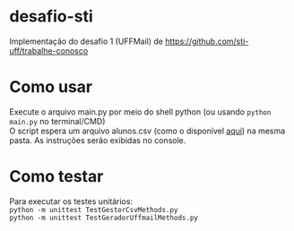 # desafio-sti
Implementação do desafio 1 (UFFMail) de https://github.com/sti-uff/trabalhe-conosco

# Como usar

Execute o arquivo main.py por meio do shell python (ou usando `python main.py` no terminal/CMD)  
O script espera um arquivo alunos.csv (como o disponível [aqui](https://github.com/sti-uff/trabalhe-conosco/blob/master/datasets/alunos.csv)) na mesma pasta. As instruções serão exibidas no console.

# Como testar

Para executar os testes unitários:  
`python -m unittest TestGestorCsvMethods.py`  
`python -m unittest TestGeradorUffmailMethods.py`
